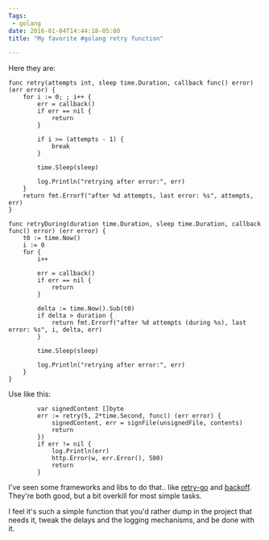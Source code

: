 ```yaml
---
Tags:
 - golang
date: 2016-01-04T14:44:18-05:00
title: "My favorite #golang retry function"

---
```


Here they are:

```
func retry(attempts int, sleep time.Duration, callback func() error) (err error) {
    for i := 0; ; i++ {
        err = callback()
        if err == nil {
            return
        }

        if i >= (attempts - 1) {
            break
        }

        time.Sleep(sleep)

        log.Println("retrying after error:", err)
    }
    return fmt.Errorf("after %d attempts, last error: %s", attempts, err)
}

func retryDuring(duration time.Duration, sleep time.Duration, callback func() error) (err error) {
	t0 := time.Now()
	i := 0
    for {
		i++

        err = callback()
        if err == nil {
            return
        }

		delta := time.Now().Sub(t0)
        if delta > duration {
			return fmt.Errorf("after %d attempts (during %s), last error: %s", i, delta, err)
        }

        time.Sleep(sleep)

        log.Println("retrying after error:", err)
    }
}
```

Use like this:

```
		var signedContent []byte
		err := retry(5, 2*time.Second, func() (err error) {
			signedContent, err = signFile(unsignedFile, contents)
			return
		})
		if err != nil {
			log.Println(err)
			http.Error(w, err.Error(), 500)
			return
		}
```

I've seen some frameworks and libs to do that.. like
[retry-go](https://github.com/giantswarm/retry-go) and
[backoff](https://github.com/cenkalti/backoff). They're both good, but
a bit overkill for most simple tasks.

I feel it's such a simple function that you'd rather dump in the
project that needs it, tweak the delays and the logging mechanisms,
and be done with it.

<!--more-->

